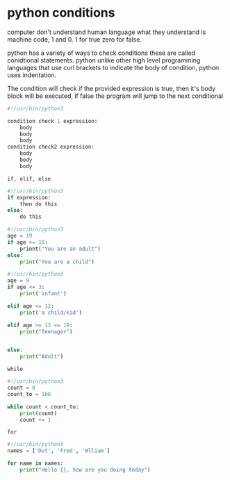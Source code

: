 # python conditions

computer don't understand human language what they understand is machine code, 1 and 0. 1 for true zero for false.

python has a variety of ways to check conditions these are called conidtional statements. python unlike other high level programming languages that use curl brackets to indicate the body of condition, python uses indentation.

The condition will check if the provided expression is true, then it's body block will be executed, if false the program will jump to the next conditional

```py
#!/usr/bin/python3

condition check 1 expression:
    body
    body
    body
condition check2 expression:
    body
    body
    body
```

`if, elif, else`

```py
#!/usr/bin/python3
if expression:
    then do this
else:
    do this
```

```py
#!/usr/bin/python3
age = 19
if age >= 18:
    prinnt("You are an adult")
else:
    print("You are a child")
```
```py
#!/usr/bin/python3
age = 9
if age <= 3:
    print('infant')

elif age <= 12:
    print('a child/kid')

elif age >= 13 <= 19:
    print("Teenager")


else:
    print("Adult")
```

`while`

```py
#!/usr/bin/python3
count = 0
count_to = 100

while count < count_to:
    print(count)
    count += 1
```

`for`

```py
#!/usr/bin/python3
names = ['Dut', 'Fred', 'Wlliam']

for name in names:
    print("Hello {}, how are you doing today")
```
